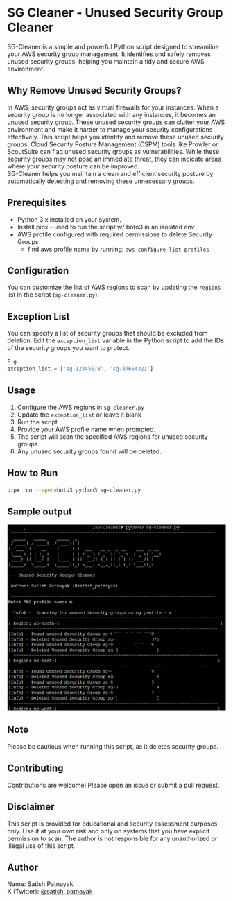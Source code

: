 # SG Cleaner - Unused Security Group Cleaner
SG-Cleaner is a simple and powerful Python script designed to streamline your AWS security group management. It identifies and safely removes unused security groups, helping you maintain a tidy and secure AWS environment.

## Why Remove Unused Security Groups?

In AWS, security groups act as virtual firewalls for your instances. When a security group is no longer associated with any instances, it becomes an unused security group. These unused security groups can clutter your AWS environment and make it harder to manage your security configurations effectively. This script helps you identify and remove these unused security groups.
Cloud Security Posture Management (CSPM) tools like Prowler or ScoutSuite can flag unused security groups as vulnerabilities. While these security groups may not pose an immediate threat, they can indicate areas where your security posture can be improved.  <br>SG-Cleaner helps you maintain a clean and efficient security posture by automatically detecting and removing these unnecessary groups.


## Prerequisites
- Python 3.x installed on your system.
- Install pipx - used to run the script w/ boto3 in an isolated env
- AWS profile configured with required permissions to delete Security Groups
  - find aws profile name by running: `aws configure list-profiles`

## Configuration

You can customize the list of AWS regions to scan by updating the `regions` list in the script (`sg-cleaner.py`).

## Exception List

You can specify a list of security groups that should be excluded from deletion. Edit the `exception_list` variable in the Python script to add the IDs of the security groups you want to protect.

```python
E.g.
exception_list = ['sg-12345678', 'sg-87654321']
```

## Usage

1. Configure the AWS regions in `sg-cleaner.py`
2. Update the `exception_list` or leave it blank
2. Run the script 
3. Provide your AWS profile name when prompted.
4. The script will scan the specified AWS regions for unused security groups.
5. Any unused security groups found will be deleted.

## How to Run

```bash
pipx run --spec=boto3 python3 sg-cleaner.py
```
## Sample output
![sg-cleaner help](sg-cleaner.png)

## Note
Please be cautious when running this script, as it deletes security groups.
## Contributing
Contributions are welcome! Please open an issue or submit a pull request.

## Disclaimer
This script is provided for educational and security assessment purposes only. Use it at your own risk and only on systems that you have explicit permission to scan. The author is not responsible for any unauthorized or illegal use of this script.

## Author
Name: Satish Patnayak </br>
X (Twitter): <a href="https://twitter.com/satish_patnayak">@satish_patnayak</a>
